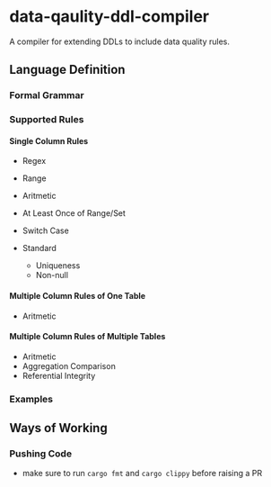 # data-qaulity-ddl-compiler
A compiler for extending DDLs to include data quality rules.

## Language Definition

### Formal Grammar

### Supported Rules

#### Single Column Rules

* Regex
* Range
* Aritmetic
* At Least Once of Range/Set
* Switch Case

* Standard
    * Uniqueness
    * Non-null

#### Multiple Column Rules of One Table

* Aritmetic

#### Multiple Column Rules of Multiple Tables

* Aritmetic
* Aggregation Comparison
* Referential Integrity

### Examples

## Ways of Working

### Pushing Code

* make sure to run `cargo fmt` and `cargo clippy` before raising a PR

